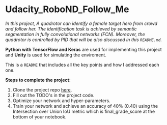 # Udacity_RoboND_Follow_Me
*In this project, A quadrotor can identify a female target hero from crowd and follow her. The identification task is achieved by semantic segmentation in fully convolutional networks (FCN). Moreover, the quadrotor is controlled by PID that will be also discussed in this `README.md`.*

**Python with TensorFlow and Keras** are used for implementing this project and **Unity** is used for simulating the enviroment.

This is a `README` that includes all the key points and how I addressed each one.

**Steps to complete the project:**  


1. Clone the project repo [here](https://github.com/udacity/RoboND-DeepLearning-Project.git).
2. Fill out the TODO's in the project code.
3. Optimize your network and hyper-parameters.
4. Train your network and achieve an accuracy of 40% (0.40) using the Intersection over Union IoU metric which is final_grade_score at the bottom of your notebook.

